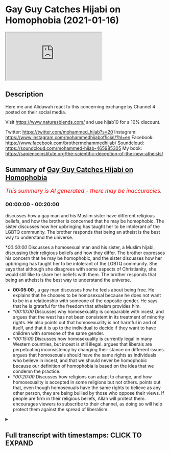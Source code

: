 # Gay Guy Catches Hijabi on Homophobia (2021-01-16)

<iframe loading='lazy' src='https://www.youtube.com/embed/U9TcNNmHeP8'></iframe>

## Description

Here me and Alidawah react to this concerning exchange by Channel 4 posted on their social media.  

Visit https://www.naturesblends.com/ and use hijab10 for a 10% discount. 

Twitter: https://twitter.com/mohammed_hijab?s=20
Instagram: https://www.instagram.com/mohammedhijabofficial/?hl=en
Facebook: https://www.facebook.com/brothermohammedhijab/
Soundcloud: https://soundcloud.com/mohammed-hijab-465985305
My book: https://sapienceinstitute.org/the-scientific-deception-of-the-new-atheists/

## Summary of [Gay Guy Catches Hijabi on Homophobia](https://www.youtube.com/watch?v=U9TcNNmHeP8)


*<span style="color:red; font-size:125%">This summary is AI generated - there may be inaccuracies</span>. [](/)*

### <a onclick="modifyYTiframeseektime('0')">00:00:00</a> - <a onclick="modifyYTiframeseektime('1200')">00:20:00</a>

discusses how a gay man and his Muslim sister have different religious beliefs, and how the brother is concerned that he may be homophobic. The sister discusses how her upbringing has taught her to be intolerant of the LGBTQ community. The brother responds that being an atheist is the best way to understand the universe.

**<a onclick="modifyYTiframeseektime('0')">00:00:00</a>* Discusses a homosexual man and his sister, a Muslim hijabi, discussing their religious beliefs and how they differ. The brother expresses his concern that he may be homophobic, and the sister discusses how her upbringing has taught her to be intolerant of the LGBTQ community. She says that although she disagrees with some aspects of Christianity, she would still like to share her beliefs with them. The brother responds that being an atheist is the best way to understand the universe.
* **<a onclick="modifyYTiframeseektime('300')">00:05:00</a>** , a gay man discusses how he feels about being free. He explains that he chooses to be homosexual because he does not want to be in a relationship with someone of the opposite gender. He says that he is grateful for the freedom that atheism provides him.
* **<a onclick="modifyYTiframeseektime('600')">00:10:00</a>* Discusses why homosexuality is comparable with incest, and argues that the west has not been consistent in its treatment of minority rights. He also points out that homosexuality is not harmful in and of itself, and that it is up to the individual to decide if they want to have children with someone of the same gender.
* **<a onclick="modifyYTiframeseektime('900')">00:15:00</a>* Discusses how homosexuality is currently legal in many Western countries, but incest is still illegal. argues that liberals are perpetuating inconsistency by changing their stance on different issues. argues that homosexuals should have the same rights as individuals who believe in incest, and that we should never be homophobic because our definition of homophobia is based on the idea that we condemn the practice.
* **<a onclick="modifyYTiframeseektime('1200')">00:20:00</a>* Discusses how religions can adapt to change, and how homosexuality is accepted in some religions but not others. points out that, even though homosexuals have the same rights to believe as any other person, they are being bullied by those who oppose their views. If people are firm in their religious beliefs, Allah will protect them. encourages viewers to subscribe to their channel, as doing so will help protect them against the spread of liberalism.

<details><summary><h2>Full transcript with timestamps: CLICK TO EXPAND</h2></summary>

<a onclick="modifyYTiframeseektime('0')">0:00:00</a> [Music]  
<a onclick="modifyYTiframeseektime('5')">0:00:05</a> is the hijab 10  
<a onclick="modifyYTiframeseektime('7')">0:00:07</a> discount code for 10 discount on a wide  
<a onclick="modifyYTiframeseektime('9')">0:00:09</a> range of products including  
<a onclick="modifyYTiframeseektime('11')">0:00:11</a> premium ethiopian black seed products  
<a onclick="modifyYTiframeseektime('14')">0:00:14</a> assalamu alaikum how are you guys doing  
<a onclick="modifyYTiframeseektime('18')">0:00:18</a> i'm here  
<a onclick="modifyYTiframeseektime('19')">0:00:19</a> joined with i'm joined with  
<a onclick="modifyYTiframeseektime('23')">0:00:23</a> the man the machine  
<a onclick="modifyYTiframeseektime('26')">0:00:26</a> the tawa machine  
<a onclick="modifyYTiframeseektime('30')">0:00:30</a> that's correct how are you doing i thank  
<a onclick="modifyYTiframeseektime('32')">0:00:32</a> you for all the praise you've given me  
<a onclick="modifyYTiframeseektime('34')">0:00:34</a> that's right fully deserved  
<a onclick="modifyYTiframeseektime('37')">0:00:37</a> how's it going you know what's different  
<a onclick="modifyYTiframeseektime('40')">0:00:40</a> about this video  
<a onclick="modifyYTiframeseektime('42')">0:00:42</a> both our glasses on we have to  
<a onclick="modifyYTiframeseektime('45')">0:00:45</a> so we can have that clear vision 2020  
<a onclick="modifyYTiframeseektime('47')">0:00:47</a> that's what it's got to be  
<a onclick="modifyYTiframeseektime('48')">0:00:48</a> and that's now it's 20 21. whoa now it's  
<a onclick="modifyYTiframeseektime('51')">0:00:51</a> 2021.  
<a onclick="modifyYTiframeseektime('52')">0:00:52</a> one and what's the better way to start  
<a onclick="modifyYTiframeseektime('54')">0:00:54</a> 2021 by reacting  
<a onclick="modifyYTiframeseektime('56')">0:00:56</a> to this video okay let's let's make a  
<a onclick="modifyYTiframeseektime('58')">0:00:58</a> video let's see it's a very interesting  
<a onclick="modifyYTiframeseektime('59')">0:00:59</a> video yeah we're gonna get straight into  
<a onclick="modifyYTiframeseektime('60')">0:01:00</a> it yeah so we've got a homosexual guy  
<a onclick="modifyYTiframeseektime('62')">0:01:02</a> who's gay  
<a onclick="modifyYTiframeseektime('62')">0:01:02</a> and there's a muslim hijabis sister  
<a onclick="modifyYTiframeseektime('64')">0:01:04</a> opposite him and they're talking about  
<a onclick="modifyYTiframeseektime('65')">0:01:05</a> religion  
<a onclick="modifyYTiframeseektime('66')">0:01:06</a> atheism and being gay let's go  
<a onclick="modifyYTiframeseektime('70')">0:01:10</a> you ready let's go i've known people  
<a onclick="modifyYTiframeseektime('72')">0:01:12</a> that have been  
<a onclick="modifyYTiframeseektime('73')">0:01:13</a> completely abandoned by every single  
<a onclick="modifyYTiframeseektime('75')">0:01:15</a> person in their family due to their  
<a onclick="modifyYTiframeseektime('76')">0:01:16</a> religious beliefs i've literally said  
<a onclick="modifyYTiframeseektime('78')">0:01:18</a> we have to put the word of god first and  
<a onclick="modifyYTiframeseektime('81')">0:01:21</a> i don't know what you think  
<a onclick="modifyYTiframeseektime('82')">0:01:22</a> it's not something that i can agree with  
<a onclick="modifyYTiframeseektime('84')">0:01:24</a> what if you happen to have a child that  
<a onclick="modifyYTiframeseektime('85')">0:01:25</a> was part of the lgbt community how would  
<a onclick="modifyYTiframeseektime('87')">0:01:27</a> you feel about that  
<a onclick="modifyYTiframeseektime('88')">0:01:28</a> it would be difficult i'd be like okay  
<a onclick="modifyYTiframeseektime('89')">0:01:29</a> cool is this situation so what makes it  
<a onclick="modifyYTiframeseektime('91')">0:01:31</a> difficult though  
<a onclick="modifyYTiframeseektime('92')">0:01:32</a> um it makes it difficult because of my  
<a onclick="modifyYTiframeseektime('94')">0:01:34</a> upbringing we do inherit  
<a onclick="modifyYTiframeseektime('96')">0:01:36</a> certain thoughts from our parents who  
<a onclick="modifyYTiframeseektime('99')">0:01:39</a> have then  
<a onclick="modifyYTiframeseektime('99')">0:01:39</a> inherited it from their parents because  
<a onclick="modifyYTiframeseektime('101')">0:01:41</a> that's how they've been brought up so  
<a onclick="modifyYTiframeseektime('102')">0:01:42</a> you have absorbed emotion and feeling  
<a onclick="modifyYTiframeseektime('104')">0:01:44</a> that's negative towards the queer  
<a onclick="modifyYTiframeseektime('106')">0:01:46</a> community  
<a onclick="modifyYTiframeseektime('106')">0:01:46</a> not but yeah like an awareness of it not  
<a onclick="modifyYTiframeseektime('109')">0:01:49</a> the feeling of being  
<a onclick="modifyYTiframeseektime('110')">0:01:50</a> see do you know what i mean this is the  
<a onclick="modifyYTiframeseektime('112')">0:01:52</a> one answer from  
<a onclick="modifyYTiframeseektime('114')">0:01:54</a> you that i'm finding difficult sure this  
<a onclick="modifyYTiframeseektime('117')">0:01:57</a> is a long-winded answer to say that  
<a onclick="modifyYTiframeseektime('119')">0:01:59</a> you're accepting  
<a onclick="modifyYTiframeseektime('120')">0:02:00</a> so what's passed down is it homophobia  
<a onclick="modifyYTiframeseektime('121')">0:02:01</a> that's inherently in you  
<a onclick="modifyYTiframeseektime('124')">0:02:04</a> deep within you that you need to unlearn  
<a onclick="modifyYTiframeseektime('126')">0:02:06</a> then and unpick really  
<a onclick="modifyYTiframeseektime('128')">0:02:08</a> valid point that maybe does exist in me  
<a onclick="modifyYTiframeseektime('132')">0:02:12</a> it's something that i champion every day  
<a onclick="modifyYTiframeseektime('134')">0:02:14</a> like you know what i mean like  
<a onclick="modifyYTiframeseektime('135')">0:02:15</a> so it is a bit scary to me to think that  
<a onclick="modifyYTiframeseektime('138')">0:02:18</a> oh  
<a onclick="modifyYTiframeseektime('139')">0:02:19</a> even if it's even if it's a modicum of  
<a onclick="modifyYTiframeseektime('141')">0:02:21</a> something it's dead you know what i mean  
<a onclick="modifyYTiframeseektime('142')">0:02:22</a> it's brave of you to say that as well  
<a onclick="modifyYTiframeseektime('144')">0:02:24</a> because people are so scared to say it  
<a onclick="modifyYTiframeseektime('146')">0:02:26</a> and i'm like there's nothing wrong with  
<a onclick="modifyYTiframeseektime('147')">0:02:27</a> saying like  
<a onclick="modifyYTiframeseektime('149')">0:02:29</a> basically you know we all have to keep  
<a onclick="modifyYTiframeseektime('151')">0:02:31</a> learning and unlearning and changing and  
<a onclick="modifyYTiframeseektime('153')">0:02:33</a> adapting because  
<a onclick="modifyYTiframeseektime('159')">0:02:39</a> okay the video carries on yeah  
<a onclick="modifyYTiframeseektime('163')">0:02:43</a> so the question is do you how does one  
<a onclick="modifyYTiframeseektime('166')">0:02:46</a> become homophobic  
<a onclick="modifyYTiframeseektime('168')">0:02:48</a> where is the line that we draw hijab so  
<a onclick="modifyYTiframeseektime('169')">0:02:49</a> for example  
<a onclick="modifyYTiframeseektime('171')">0:02:51</a> as muslims we have a belief that this is  
<a onclick="modifyYTiframeseektime('174')">0:02:54</a> not permissible  
<a onclick="modifyYTiframeseektime('175')">0:02:55</a> it's a major sin god has destroyed  
<a onclick="modifyYTiframeseektime('176')">0:02:56</a> nations yeah does that make me  
<a onclick="modifyYTiframeseektime('179')">0:02:59</a> unhomophobic yeah so here's the thing  
<a onclick="modifyYTiframeseektime('181')">0:03:01</a> it's very important to start any of  
<a onclick="modifyYTiframeseektime('183')">0:03:03</a> these discussions which can be very  
<a onclick="modifyYTiframeseektime('184')">0:03:04</a> complicated at times  
<a onclick="modifyYTiframeseektime('186')">0:03:06</a> and multi-layered in terms of things are  
<a onclick="modifyYTiframeseektime('188')">0:03:08</a> introduced religious aspects you know  
<a onclick="modifyYTiframeseektime('190')">0:03:10</a> um ideological aspects whatever it may  
<a onclick="modifyYTiframeseektime('192')">0:03:12</a> be that can complicate discussion but  
<a onclick="modifyYTiframeseektime('194')">0:03:14</a> it's very important to start discussions  
<a onclick="modifyYTiframeseektime('196')">0:03:16</a> like these  
<a onclick="modifyYTiframeseektime('197')">0:03:17</a> with robust definitions and i think  
<a onclick="modifyYTiframeseektime('199')">0:03:19</a> homophobia is one of the most important  
<a onclick="modifyYTiframeseektime('201')">0:03:21</a> things  
<a onclick="modifyYTiframeseektime('202')">0:03:22</a> to robustly define because in the  
<a onclick="modifyYTiframeseektime('204')">0:03:24</a> dictionary definitions like if you look  
<a onclick="modifyYTiframeseektime('206')">0:03:26</a> at cambridge  
<a onclick="modifyYTiframeseektime('207')">0:03:27</a> uh dictionary or webster  
<a onclick="modifyYTiframeseektime('208')">0:03:28</a> merriam-webster's dictionary or whatever  
<a onclick="modifyYTiframeseektime('210')">0:03:30</a> you'll you'll see something like the  
<a onclick="modifyYTiframeseektime('211')">0:03:31</a> effect of a fear or dislike of gay  
<a onclick="modifyYTiframeseektime('214')">0:03:34</a> people  
<a onclick="modifyYTiframeseektime('214')">0:03:34</a> or an irrational fear or something to  
<a onclick="modifyYTiframeseektime('216')">0:03:36</a> this effect  
<a onclick="modifyYTiframeseektime('217')">0:03:37</a> and the fact of the matter is i don't  
<a onclick="modifyYTiframeseektime('219')">0:03:39</a> think anywhere in the quran  
<a onclick="modifyYTiframeseektime('221')">0:03:41</a> sunnah tells us to fear homosexuals okay  
<a onclick="modifyYTiframeseektime('224')">0:03:44</a> so i don't think we are homophobic i  
<a onclick="modifyYTiframeseektime('226')">0:03:46</a> don't think we should be i don't think  
<a onclick="modifyYTiframeseektime('227')">0:03:47</a> we should be fearful of being homophobic  
<a onclick="modifyYTiframeseektime('229')">0:03:49</a> in any as much the same way as we are  
<a onclick="modifyYTiframeseektime('232')">0:03:52</a> fearful of anybody who's doing anything  
<a onclick="modifyYTiframeseektime('234')">0:03:54</a> that is anti-islamic or anti-normative  
<a onclick="modifyYTiframeseektime('237')">0:03:57</a> from the islamic perspective  
<a onclick="modifyYTiframeseektime('238')">0:03:58</a> for instance a hindu might believe in  
<a onclick="modifyYTiframeseektime('241')">0:04:01</a> many gods  
<a onclick="modifyYTiframeseektime('242')">0:04:02</a> right or a pagan might believe in many  
<a onclick="modifyYTiframeseektime('244')">0:04:04</a> gods or a christian might believe in the  
<a onclick="modifyYTiframeseektime('245')">0:04:05</a> trinity  
<a onclick="modifyYTiframeseektime('246')">0:04:06</a> all of those things are outrageous from  
<a onclick="modifyYTiframeseektime('248')">0:04:08</a> the islamic perspective because  
<a onclick="modifyYTiframeseektime('250')">0:04:10</a> for us we believe the most important  
<a onclick="modifyYTiframeseektime('252')">0:04:12</a> thing is monotheism right a pristine  
<a onclick="modifyYTiframeseektime('254')">0:04:14</a> monotheism where there's only one god  
<a onclick="modifyYTiframeseektime('256')">0:04:16</a> worthy of  
<a onclick="modifyYTiframeseektime('257')">0:04:17</a> worship a respectable monotheism so  
<a onclick="modifyYTiframeseektime('260')">0:04:20</a> anything that goes against the  
<a onclick="modifyYTiframeseektime('261')">0:04:21</a> monotheism is  
<a onclick="modifyYTiframeseektime('262')">0:04:22</a> polytheistic in nature is by extension  
<a onclick="modifyYTiframeseektime('266')">0:04:26</a> outrages from the islam perspective it  
<a onclick="modifyYTiframeseektime('267')">0:04:27</a> doesn't mean though that we're going to  
<a onclick="modifyYTiframeseektime('269')">0:04:29</a> have  
<a onclick="modifyYTiframeseektime('270')">0:04:30</a> a discriminatory or an angry attitude or  
<a onclick="modifyYTiframeseektime('274')">0:04:34</a> a dismissive attitude towards christian  
<a onclick="modifyYTiframeseektime('276')">0:04:36</a> people we disagree with what they do but  
<a onclick="modifyYTiframeseektime('278')">0:04:38</a> it doesn't mean that we have to hate or  
<a onclick="modifyYTiframeseektime('280')">0:04:40</a> have irrational fears towards them in  
<a onclick="modifyYTiframeseektime('281')">0:04:41</a> fact we should share our religion with  
<a onclick="modifyYTiframeseektime('283')">0:04:43</a> them tell them  
<a onclick="modifyYTiframeseektime('284')">0:04:44</a> what we believe in and why we believe it  
<a onclick="modifyYTiframeseektime('285')">0:04:45</a> and if and if we don't agree at the end  
<a onclick="modifyYTiframeseektime('287')">0:04:47</a> of it the quran says  
<a onclick="modifyYTiframeseektime('290')">0:04:50</a> you have your way and we will have ours  
<a onclick="modifyYTiframeseektime('292')">0:04:52</a> and we will  
<a onclick="modifyYTiframeseektime('293')">0:04:53</a> carry on watching me what's so great  
<a onclick="modifyYTiframeseektime('296')">0:04:56</a> about being an atheist  
<a onclick="modifyYTiframeseektime('297')">0:04:57</a> oh have you got all day darling um well  
<a onclick="modifyYTiframeseektime('300')">0:05:00</a> look at me  
<a onclick="modifyYTiframeseektime('300')">0:05:00</a> i get to be free i'm homosexual now  
<a onclick="modifyYTiframeseektime('306')">0:05:06</a> i would not have been able to market my  
<a onclick="modifyYTiframeseektime('309')">0:05:09</a> husband  
<a onclick="modifyYTiframeseektime('310')">0:05:10</a> although some people would say you could  
<a onclick="modifyYTiframeseektime('312')">0:05:12</a> but for me i would want to follow a  
<a onclick="modifyYTiframeseektime('314')">0:05:14</a> religion down to a t  
<a onclick="modifyYTiframeseektime('316')">0:05:16</a> you can't that's interesting i want to  
<a onclick="modifyYTiframeseektime('317')">0:05:17</a> stop there reason i want to stop this  
<a onclick="modifyYTiframeseektime('318')">0:05:18</a> because  
<a onclick="modifyYTiframeseektime('319')">0:05:19</a> he says i'm an atheist i get to be free  
<a onclick="modifyYTiframeseektime('322')">0:05:22</a> meaning he's homosexual he could marry  
<a onclick="modifyYTiframeseektime('324')">0:05:24</a> his husband uh his husband  
<a onclick="modifyYTiframeseektime('326')">0:05:26</a> um and he says he said something on the  
<a onclick="modifyYTiframeseektime('328')">0:05:28</a> lines of  
<a onclick="modifyYTiframeseektime('329')">0:05:29</a> because i would want to follow the  
<a onclick="modifyYTiframeseektime('331')">0:05:31</a> religion to the t  
<a onclick="modifyYTiframeseektime('332')">0:05:32</a> this is very interesting if there's  
<a onclick="modifyYTiframeseektime('334')">0:05:34</a> people that are watching this that might  
<a onclick="modifyYTiframeseektime('335')">0:05:35</a> have inclinations of homosexuality  
<a onclick="modifyYTiframeseektime('337')">0:05:37</a> um feeling like you're a woman gender is  
<a onclick="modifyYTiframeseektime('340')">0:05:40</a> foreign  
<a onclick="modifyYTiframeseektime('340')">0:05:40</a> yeah one of it may be so the thing is  
<a onclick="modifyYTiframeseektime('342')">0:05:42</a> this  
<a onclick="modifyYTiframeseektime('343')">0:05:43</a> this is where the shaytan attacks you  
<a onclick="modifyYTiframeseektime('345')">0:05:45</a> and it's very clear from him yeah i  
<a onclick="modifyYTiframeseektime('346')">0:05:46</a> don't know if he was a muslim but  
<a onclick="modifyYTiframeseektime('347')">0:05:47</a> when he says i want to follow the  
<a onclick="modifyYTiframeseektime('349')">0:05:49</a> religion to the team what he's basically  
<a onclick="modifyYTiframeseektime('350')">0:05:50</a> trying to see in a nutshell if  
<a onclick="modifyYTiframeseektime('351')">0:05:51</a> understood correctly  
<a onclick="modifyYTiframeseektime('352')">0:05:52</a> is he's realized that whichever religion  
<a onclick="modifyYTiframeseektime('355')">0:05:55</a> he belonged to if he was a muslim  
<a onclick="modifyYTiframeseektime('356')">0:05:56</a> whatever  
<a onclick="modifyYTiframeseektime('357')">0:05:57</a> he realized being gay was contradicting  
<a onclick="modifyYTiframeseektime('360')">0:06:00</a> that  
<a onclick="modifyYTiframeseektime('361')">0:06:01</a> now the shaitan comes and attacks the  
<a onclick="modifyYTiframeseektime('363')">0:06:03</a> believers in this kind of way  
<a onclick="modifyYTiframeseektime('365')">0:06:05</a> he will come and say you've gone and  
<a onclick="modifyYTiframeseektime('366')">0:06:06</a> committed zinna you want to pray now  
<a onclick="modifyYTiframeseektime('368')">0:06:08</a> you've drunk alcohol you want to do this  
<a onclick="modifyYTiframeseektime('370')">0:06:10</a> now and what's  
<a onclick="modifyYTiframeseektime('372')">0:06:12</a> what it makes us feel is that we feel  
<a onclick="modifyYTiframeseektime('374')">0:06:14</a> like we have to be  
<a onclick="modifyYTiframeseektime('375')">0:06:15</a> like we have to be spotless we have to  
<a onclick="modifyYTiframeseektime('377')">0:06:17</a> be sinless in order to go into  
<a onclick="modifyYTiframeseektime('378')">0:06:18</a> god's kingdom and like you know for  
<a onclick="modifyYTiframeseektime('380')">0:06:20</a> example paradise that's not the case  
<a onclick="modifyYTiframeseektime('382')">0:06:22</a> because there's going to be a lot of  
<a onclick="modifyYTiframeseektime('383')">0:06:23</a> people there's hadith the prophet peace  
<a onclick="modifyYTiframeseektime('384')">0:06:24</a> be upon him who said  
<a onclick="modifyYTiframeseektime('385')">0:06:25</a> that on the day of judgment there will  
<a onclick="modifyYTiframeseektime('386')">0:06:26</a> be people who will be smiling yeah  
<a onclick="modifyYTiframeseektime('387')">0:06:27</a> that's smiling sinners in the context  
<a onclick="modifyYTiframeseektime('389')">0:06:29</a> here  
<a onclick="modifyYTiframeseektime('389')">0:06:29</a> that they they'll and they'll be asked  
<a onclick="modifyYTiframeseektime('391')">0:06:31</a> you know like people would say  
<a onclick="modifyYTiframeseektime('393')">0:06:33</a> you know we're doomed we're finished  
<a onclick="modifyYTiframeseektime('396')">0:06:36</a> we've sinned  
<a onclick="modifyYTiframeseektime('396')">0:06:36</a> you used to sin but you're laughing they  
<a onclick="modifyYTiframeseektime('398')">0:06:38</a> would say because we sinned but repented  
<a onclick="modifyYTiframeseektime('401')">0:06:41</a> allah wants you to understand that he is  
<a onclick="modifyYTiframeseektime('402')">0:06:42</a> the lord that's most forgiving so with  
<a onclick="modifyYTiframeseektime('404')">0:06:44</a> this attitude with  
<a onclick="modifyYTiframeseektime('405')">0:06:45</a> the mind here is that because i can't  
<a onclick="modifyYTiframeseektime('407')">0:06:47</a> relate for the follow the religion  
<a onclick="modifyYTiframeseektime('408')">0:06:48</a> to the t because i have homosexual  
<a onclick="modifyYTiframeseektime('410')">0:06:50</a> tendencies therefore i will  
<a onclick="modifyYTiframeseektime('412')">0:06:52</a> throw it totally i will disregard it  
<a onclick="modifyYTiframeseektime('414')">0:06:54</a> totally  
<a onclick="modifyYTiframeseektime('415')">0:06:55</a> that is wrong guys so if you have this  
<a onclick="modifyYTiframeseektime('418')">0:06:58</a> inflation whatever it may be  
<a onclick="modifyYTiframeseektime('419')">0:06:59</a> stick to your religion you know whatever  
<a onclick="modifyYTiframeseektime('421')">0:07:01</a> maybe even if it tends to homosexuality  
<a onclick="modifyYTiframeseektime('423')">0:07:03</a> whatever it may be  
<a onclick="modifyYTiframeseektime('425')">0:07:05</a> put your trust in allah and try to carry  
<a onclick="modifyYTiframeseektime('427')">0:07:07</a> on get religion right  
<a onclick="modifyYTiframeseektime('429')">0:07:09</a> and you can't get life right what's so  
<a onclick="modifyYTiframeseektime('431')">0:07:11</a> good for you  
<a onclick="modifyYTiframeseektime('432')">0:07:12</a> about being religious it just provides  
<a onclick="modifyYTiframeseektime('434')">0:07:14</a> me that extra layer of support that  
<a onclick="modifyYTiframeseektime('436')">0:07:16</a> sometimes i feel like the world can't  
<a onclick="modifyYTiframeseektime('437')">0:07:17</a> provide me it gives me a bit more  
<a onclick="modifyYTiframeseektime('438')">0:07:18</a> structure with my moral decisions  
<a onclick="modifyYTiframeseektime('440')">0:07:20</a> why can't you be your own moral compass  
<a onclick="modifyYTiframeseektime('442')">0:07:22</a> why can't you be a good person without  
<a onclick="modifyYTiframeseektime('444')">0:07:24</a> faith  
<a onclick="modifyYTiframeseektime('444')">0:07:24</a> i don't think that faith is so much as a  
<a onclick="modifyYTiframeseektime('447')">0:07:27</a> as a prerequisite for you to be a good  
<a onclick="modifyYTiframeseektime('449')">0:07:29</a> person  
<a onclick="modifyYTiframeseektime('450')">0:07:30</a> it's more about how you adapt it into  
<a onclick="modifyYTiframeseektime('451')">0:07:31</a> your day-to-day life i see what you're  
<a onclick="modifyYTiframeseektime('453')">0:07:33</a> saying  
<a onclick="modifyYTiframeseektime('453')">0:07:33</a> but to me that's sort of a pick-and-mix  
<a onclick="modifyYTiframeseektime('455')">0:07:35</a> you're going in there and you're picking  
<a onclick="modifyYTiframeseektime('457')">0:07:37</a> and choosing what you want from the  
<a onclick="modifyYTiframeseektime('458')">0:07:38</a> religion to suit i was struggling with  
<a onclick="modifyYTiframeseektime('460')">0:07:40</a> the lgbt  
<a onclick="modifyYTiframeseektime('461')">0:07:41</a> thing i thought god no i didn't really  
<a onclick="modifyYTiframeseektime('464')">0:07:44</a> honestly  
<a onclick="modifyYTiframeseektime('464')">0:07:44</a> that moment was the moment i was like oh  
<a onclick="modifyYTiframeseektime('466')">0:07:46</a> my god she's been so honest here and i  
<a onclick="modifyYTiframeseektime('468')">0:07:48</a> respect that  
<a onclick="modifyYTiframeseektime('469')">0:07:49</a> i would rather be atheist it brings me  
<a onclick="modifyYTiframeseektime('472')">0:07:52</a> the freedom that i enjoy in life i came  
<a onclick="modifyYTiframeseektime('475')">0:07:55</a> to realization that i might have a small  
<a onclick="modifyYTiframeseektime('477')">0:07:57</a> seedling of homophobia which was  
<a onclick="modifyYTiframeseektime('480')">0:08:00</a> actually really quite upsetting because  
<a onclick="modifyYTiframeseektime('481')">0:08:01</a> it's something that i don't want to  
<a onclick="modifyYTiframeseektime('483')">0:08:03</a> embody at all i don't think that that  
<a onclick="modifyYTiframeseektime('485')">0:08:05</a> made me doubt how  
<a onclick="modifyYTiframeseektime('487')">0:08:07</a> i feel about religion actually  
<a onclick="modifyYTiframeseektime('488')">0:08:08</a> encourages me and motivates me to be  
<a onclick="modifyYTiframeseektime('491')">0:08:11</a> an even bigger positive force i still  
<a onclick="modifyYTiframeseektime('493')">0:08:13</a> rather be religious  
<a onclick="modifyYTiframeseektime('495')">0:08:15</a> it's great to me and talk to someone  
<a onclick="modifyYTiframeseektime('497')">0:08:17</a> that is religious  
<a onclick="modifyYTiframeseektime('499')">0:08:19</a> has a fear but it's individual to you  
<a onclick="modifyYTiframeseektime('502')">0:08:22</a> and you're completely accepting in a  
<a onclick="modifyYTiframeseektime('504')">0:08:24</a> venn diagram of things  
<a onclick="modifyYTiframeseektime('506')">0:08:26</a> we still both share communal ideas of  
<a onclick="modifyYTiframeseektime('508')">0:08:28</a> like wanting to like  
<a onclick="modifyYTiframeseektime('509')">0:08:29</a> push forward for generational change and  
<a onclick="modifyYTiframeseektime('511')">0:08:31</a> to foster conversation  
<a onclick="modifyYTiframeseektime('513')">0:08:33</a> okay let me get straight into it yeah  
<a onclick="modifyYTiframeseektime('515')">0:08:35</a> cause i've been i've been waiting  
<a onclick="modifyYTiframeseektime('517')">0:08:37</a> he says i'm free okay what do you mean  
<a onclick="modifyYTiframeseektime('519')">0:08:39</a> by you're free because i didn't let me  
<a onclick="modifyYTiframeseektime('521')">0:08:41</a> ask a simple question here did you  
<a onclick="modifyYTiframeseektime('522')">0:08:42</a> choose your name did you choose the way  
<a onclick="modifyYTiframeseektime('523')">0:08:43</a> you look  
<a onclick="modifyYTiframeseektime('524')">0:08:44</a> let me ask you guys a question all of us  
<a onclick="modifyYTiframeseektime('526')">0:08:46</a> do we have the freedom  
<a onclick="modifyYTiframeseektime('528')">0:08:48</a> to like the desires that we have innate  
<a onclick="modifyYTiframeseektime('531')">0:08:51</a> like i can say okay why do i have a  
<a onclick="modifyYTiframeseektime('532')">0:08:52</a> desire  
<a onclick="modifyYTiframeseektime('533')">0:08:53</a> towards the opposite gender i don't want  
<a onclick="modifyYTiframeseektime('535')">0:08:55</a> to have it brother i don't want to have  
<a onclick="modifyYTiframeseektime('537')">0:08:57</a> it  
<a onclick="modifyYTiframeseektime('537')">0:08:57</a> some people there was a rapper who went  
<a onclick="modifyYTiframeseektime('539')">0:08:59</a> and excuse me he  
<a onclick="modifyYTiframeseektime('540')">0:09:00</a> he actually chopped off his own private  
<a onclick="modifyYTiframeseektime('542')">0:09:02</a> part cause he said this  
<a onclick="modifyYTiframeseektime('544')">0:09:04</a> this causes me problems he literally  
<a onclick="modifyYTiframeseektime('545')">0:09:05</a> went and did that so when you say you're  
<a onclick="modifyYTiframeseektime('547')">0:09:07</a> free  
<a onclick="modifyYTiframeseektime('548')">0:09:08</a> you're not free because the fact that  
<a onclick="modifyYTiframeseektime('549')">0:09:09</a> you claim that you have homosexual  
<a onclick="modifyYTiframeseektime('551')">0:09:11</a> tendencies  
<a onclick="modifyYTiframeseektime('552')">0:09:12</a> you could maybe you had a problem within  
<a onclick="modifyYTiframeseektime('554')">0:09:14</a> yourself so much so that you left your  
<a onclick="modifyYTiframeseektime('555')">0:09:15</a> religion  
<a onclick="modifyYTiframeseektime('556')">0:09:16</a> nobody is born free yeah listen let's  
<a onclick="modifyYTiframeseektime('558')">0:09:18</a> get this you know it's interesting  
<a onclick="modifyYTiframeseektime('559')">0:09:19</a> because rousseau  
<a onclick="modifyYTiframeseektime('560')">0:09:20</a> uh very famous philosophy has a very  
<a onclick="modifyYTiframeseektime('562')">0:09:22</a> famous quote he says man is born free  
<a onclick="modifyYTiframeseektime('565')">0:09:25</a> but  
<a onclick="modifyYTiframeseektime('565')">0:09:25</a> everywhere in chains everyone chains and  
<a onclick="modifyYTiframeseektime('568')">0:09:28</a> you know there's something beautiful in  
<a onclick="modifyYTiframeseektime('569')">0:09:29</a> the quran allah says in surah  
<a onclick="modifyYTiframeseektime('571')">0:09:31</a> zuma chapter 39 of the quran it says  
<a onclick="modifyYTiframeseektime('585')">0:09:45</a> this verse is saying that allah has  
<a onclick="modifyYTiframeseektime('587')">0:09:47</a> brought forward a parable  
<a onclick="modifyYTiframeseektime('589')">0:09:49</a> a man who is basically enslaved to  
<a onclick="modifyYTiframeseektime('593')">0:09:53</a> many different slave owners and one man  
<a onclick="modifyYTiframeseektime('596')">0:09:56</a> who's enslaved to one  
<a onclick="modifyYTiframeseektime('597')">0:09:57</a> slave owner and are they the same in  
<a onclick="modifyYTiframeseektime('600')">0:10:00</a> parable  
<a onclick="modifyYTiframeseektime('601')">0:10:01</a> and then allah says alhamdulillah praise  
<a onclick="modifyYTiframeseektime('602')">0:10:02</a> be beautiful in other words what's being  
<a onclick="modifyYTiframeseektime('604')">0:10:04</a> said  
<a onclick="modifyYTiframeseektime('605')">0:10:05</a> is this illusionary uh  
<a onclick="modifyYTiframeseektime('608')">0:10:08</a> idea of freedom is something which  
<a onclick="modifyYTiframeseektime('610')">0:10:10</a> doesn't exist in the real world you're  
<a onclick="modifyYTiframeseektime('612')">0:10:12</a> always  
<a onclick="modifyYTiframeseektime('612')">0:10:12</a> gonna be shackled to something just like  
<a onclick="modifyYTiframeseektime('614')">0:10:14</a> rousseau said and in fact  
<a onclick="modifyYTiframeseektime('616')">0:10:16</a> the quran says this even in other verses  
<a onclick="modifyYTiframeseektime('618')">0:10:18</a> it says  
<a onclick="modifyYTiframeseektime('621')">0:10:21</a> have you seen the one who has taken his  
<a onclick="modifyYTiframeseektime('622')">0:10:22</a> desires  
<a onclick="modifyYTiframeseektime('625')">0:10:25</a> and you see this is something which i  
<a onclick="modifyYTiframeseektime('627')">0:10:27</a> remember reading when i was doing uh  
<a onclick="modifyYTiframeseektime('630')">0:10:30</a> undergraduate work from jeremy bentham  
<a onclick="modifyYTiframeseektime('632')">0:10:32</a> because jeremy bentham is the father of  
<a onclick="modifyYTiframeseektime('634')">0:10:34</a> utilitarianism which is  
<a onclick="modifyYTiframeseektime('636')">0:10:36</a> almost like the seedbed the intellectual  
<a onclick="modifyYTiframeseektime('639')">0:10:39</a> seedbed of  
<a onclick="modifyYTiframeseektime('639')">0:10:39</a> uh social liberalism which is basically  
<a onclick="modifyYTiframeseektime('641')">0:10:41</a> what this guy's espousing yeah  
<a onclick="modifyYTiframeseektime('643')">0:10:43</a> philosophical liberalism social  
<a onclick="modifyYTiframeseektime('645')">0:10:45</a> liberalism he said that  
<a onclick="modifyYTiframeseektime('648')">0:10:48</a> bentham said you have two gods pain and  
<a onclick="modifyYTiframeseektime('650')">0:10:50</a> pleasure  
<a onclick="modifyYTiframeseektime('651')">0:10:51</a> and basically how he outlined living is  
<a onclick="modifyYTiframeseektime('653')">0:10:53</a> you have to get the most pleasure for  
<a onclick="modifyYTiframeseektime('655')">0:10:55</a> the  
<a onclick="modifyYTiframeseektime('655')">0:10:55</a> most amount of people the greatest  
<a onclick="modifyYTiframeseektime('657')">0:10:57</a> pleasure for the greatest no greatest  
<a onclick="modifyYTiframeseektime('658')">0:10:58</a> good for the greatest number how he  
<a onclick="modifyYTiframeseektime('659')">0:10:59</a> called it  
<a onclick="modifyYTiframeseektime('660')">0:11:00</a> the idea here is that this is not  
<a onclick="modifyYTiframeseektime('662')">0:11:02</a> freedom  
<a onclick="modifyYTiframeseektime('664')">0:11:04</a> this is not by any stretch of the  
<a onclick="modifyYTiframeseektime('665')">0:11:05</a> imagination freedom  
<a onclick="modifyYTiframeseektime('667')">0:11:07</a> and this is not any kind of moral  
<a onclick="modifyYTiframeseektime('668')">0:11:08</a> anchorage at all when he was asking the  
<a onclick="modifyYTiframeseektime('670')">0:11:10</a> question  
<a onclick="modifyYTiframeseektime('671')">0:11:11</a> why don't you be your own moral compass  
<a onclick="modifyYTiframeseektime('673')">0:11:13</a> the reason why you can't be your own  
<a onclick="modifyYTiframeseektime('674')">0:11:14</a> moral compass  
<a onclick="modifyYTiframeseektime('675')">0:11:15</a> it's going to touch up i was going to  
<a onclick="modifyYTiframeseektime('676')">0:11:16</a> say i wasn't reminded the reason why you  
<a onclick="modifyYTiframeseektime('678')">0:11:18</a> can't be your own moral compass  
<a onclick="modifyYTiframeseektime('680')">0:11:20</a> is simply because morality can either be  
<a onclick="modifyYTiframeseektime('683')">0:11:23</a> conceived as something which is out  
<a onclick="modifyYTiframeseektime('685')">0:11:25</a> there as real  
<a onclick="modifyYTiframeseektime('686')">0:11:26</a> and you have to know it and the way  
<a onclick="modifyYTiframeseektime('688')">0:11:28</a> you'll know it is through a higher power  
<a onclick="modifyYTiframeseektime('690')">0:11:30</a> a higher knowledge that will elucidate  
<a onclick="modifyYTiframeseektime('692')">0:11:32</a> it for you for you  
<a onclick="modifyYTiframeseektime('694')">0:11:34</a> or it will be something which is  
<a onclick="modifyYTiframeseektime('695')">0:11:35</a> socially constructed and meaningless in  
<a onclick="modifyYTiframeseektime('697')">0:11:37</a> any sense exactly and as an atheist if  
<a onclick="modifyYTiframeseektime('699')">0:11:39</a> you believe for example it's just  
<a onclick="modifyYTiframeseektime('700')">0:11:40</a> neurons that are firing that i just came  
<a onclick="modifyYTiframeseektime('702')">0:11:42</a> from expanding effect you can't even  
<a onclick="modifyYTiframeseektime('704')">0:11:44</a> trust your own thought process yeah so  
<a onclick="modifyYTiframeseektime('705')">0:11:45</a> to say you have your moral compass it's  
<a onclick="modifyYTiframeseektime('707')">0:11:47</a> like living in nazi germany and you're  
<a onclick="modifyYTiframeseektime('708')">0:11:48</a> just going to be journaling  
<a onclick="modifyYTiframeseektime('709')">0:11:49</a> you're going to be joining hitler's camp  
<a onclick="modifyYTiframeseektime('710')">0:11:50</a> why because that moral compass in those  
<a onclick="modifyYTiframeseektime('712')">0:11:52</a> days were pointing to what's killing the  
<a onclick="modifyYTiframeseektime('713')">0:11:53</a> jews  
<a onclick="modifyYTiframeseektime('714')">0:11:54</a> now the the thing is it's it's because  
<a onclick="modifyYTiframeseektime('716')">0:11:56</a> the thing is it's a good point you  
<a onclick="modifyYTiframeseektime('717')">0:11:57</a> mentioned that actually because  
<a onclick="modifyYTiframeseektime('719')">0:11:59</a> you could if you were he's assuming that  
<a onclick="modifyYTiframeseektime('721')">0:12:01</a> if the person had their own moral  
<a onclick="modifyYTiframeseektime('722')">0:12:02</a> compass yes  
<a onclick="modifyYTiframeseektime('723')">0:12:03</a> that they won't be homophobic exactly no  
<a onclick="modifyYTiframeseektime('725')">0:12:05</a> you would be there's a lot of people are  
<a onclick="modifyYTiframeseektime('726')">0:12:06</a> frozen that's what i'm saying  
<a onclick="modifyYTiframeseektime('729')">0:12:09</a> yeah in any country not just any country  
<a onclick="modifyYTiframeseektime('731')">0:12:11</a> in the world  
<a onclick="modifyYTiframeseektime('732')">0:12:12</a> i don't know why you just mentioned that  
<a onclick="modifyYTiframeseektime('733')">0:12:13</a> one but what we're saying is no honestly  
<a onclick="modifyYTiframeseektime('735')">0:12:15</a> uh moral compass moral compass yeah is  
<a onclick="modifyYTiframeseektime('738')">0:12:18</a> something which is  
<a onclick="modifyYTiframeseektime('739')">0:12:19</a> completely subjective and as such you  
<a onclick="modifyYTiframeseektime('742')">0:12:22</a> could be  
<a onclick="modifyYTiframeseektime('742')">0:12:22</a> as an atheist materialist you could you  
<a onclick="modifyYTiframeseektime('744')">0:12:24</a> can be like stalin you can be like all  
<a onclick="modifyYTiframeseektime('746')">0:12:26</a> of those  
<a onclick="modifyYTiframeseektime('746')">0:12:26</a> other materialists that existed at full  
<a onclick="modifyYTiframeseektime('748')">0:12:28</a> time and you could justify  
<a onclick="modifyYTiframeseektime('750')">0:12:30</a> you know an ethic which is  
<a onclick="modifyYTiframeseektime('752')">0:12:32</a> anti-homosexual  
<a onclick="modifyYTiframeseektime('753')">0:12:33</a> he's he's assuming that everyone's gonna  
<a onclick="modifyYTiframeseektime('756')">0:12:36</a> gravitate towards the liberal ethic  
<a onclick="modifyYTiframeseektime('758')">0:12:38</a> which is here's the problem and that's  
<a onclick="modifyYTiframeseektime('759')">0:12:39</a> why i think we should move to the next  
<a onclick="modifyYTiframeseektime('761')">0:12:41</a> part of this conversation which is this  
<a onclick="modifyYTiframeseektime('763')">0:12:43</a> i think that the sister she was being  
<a onclick="modifyYTiframeseektime('765')">0:12:45</a> interrogated all right  
<a onclick="modifyYTiframeseektime('767')">0:12:47</a> look she did feel a bit like like she's  
<a onclick="modifyYTiframeseektime('769')">0:12:49</a> been crossing she was being across  
<a onclick="modifyYTiframeseektime('771')">0:12:51</a> and i think that this back foot approach  
<a onclick="modifyYTiframeseektime('774')">0:12:54</a> yes i i don't endorse it to be honest  
<a onclick="modifyYTiframeseektime('776')">0:12:56</a> with all due respect to the sister  
<a onclick="modifyYTiframeseektime('778')">0:12:58</a> it's good that she still said i want to  
<a onclick="modifyYTiframeseektime('779')">0:12:59</a> be religious at the end of it  
<a onclick="modifyYTiframeseektime('781')">0:13:01</a> alhamdulillah but the back foot approach  
<a onclick="modifyYTiframeseektime('784')">0:13:04</a> that you you know you're trying to cater  
<a onclick="modifyYTiframeseektime('786')">0:13:06</a> for the dominant uh population and stuff  
<a onclick="modifyYTiframeseektime('788')">0:13:08</a> like that it's very clear that you're  
<a onclick="modifyYTiframeseektime('789')">0:13:09</a> on the back foot and i don't think  
<a onclick="modifyYTiframeseektime('791')">0:13:11</a> there's eiser in that  
<a onclick="modifyYTiframeseektime('792')">0:13:12</a> with respect there's no might in that  
<a onclick="modifyYTiframeseektime('794')">0:13:14</a> there's no dignity in that  
<a onclick="modifyYTiframeseektime('796')">0:13:16</a> real dignity comes when we're the ones  
<a onclick="modifyYTiframeseektime('798')">0:13:18</a> asking the questions  
<a onclick="modifyYTiframeseektime('799')">0:13:19</a> and we have a lot of questions to ask  
<a onclick="modifyYTiframeseektime('801')">0:13:21</a> people from the homosexual community  
<a onclick="modifyYTiframeseektime('803')">0:13:23</a> because we don't believe the practice of  
<a onclick="modifyYTiframeseektime('804')">0:13:24</a> homosexual penetrative sex  
<a onclick="modifyYTiframeseektime('806')">0:13:26</a> is in any way justifiable in any kind of  
<a onclick="modifyYTiframeseektime('808')">0:13:28</a> morality exactly  
<a onclick="modifyYTiframeseektime('810')">0:13:30</a> as an evolutionist yeah yeah is that  
<a onclick="modifyYTiframeseektime('812')">0:13:32</a> word by the evolution yeah evolutionists  
<a onclick="modifyYTiframeseektime('813')">0:13:33</a> yeah okay thank you  
<a onclick="modifyYTiframeseektime('814')">0:13:34</a> i know anyway i'll just checking if you  
<a onclick="modifyYTiframeseektime('815')">0:13:35</a> knew it um  
<a onclick="modifyYTiframeseektime('817')">0:13:37</a> yeah you want some testimony homework  
<a onclick="modifyYTiframeseektime('820')">0:13:40</a> yeah so basically  
<a onclick="modifyYTiframeseektime('823')">0:13:43</a> basically to that person if you go to  
<a onclick="modifyYTiframeseektime('825')">0:13:45</a> that person yeah yeah and if you ask  
<a onclick="modifyYTiframeseektime('827')">0:13:47</a> them  
<a onclick="modifyYTiframeseektime('827')">0:13:47</a> into the in the evolutionary process if  
<a onclick="modifyYTiframeseektime('830')">0:13:50</a> two men  
<a onclick="modifyYTiframeseektime('831')">0:13:51</a> are having intimacy yeah yeah we can say  
<a onclick="modifyYTiframeseektime('834')">0:13:54</a> okay if everyone else no but  
<a onclick="modifyYTiframeseektime('835')">0:13:55</a> do you know they do have an answer for  
<a onclick="modifyYTiframeseektime('836')">0:13:56</a> that do you know what they'll say  
<a onclick="modifyYTiframeseektime('837')">0:13:57</a> they'll say that because you have popul  
<a onclick="modifyYTiframeseektime('839')">0:13:59</a> overpopulation nowadays homosexuality  
<a onclick="modifyYTiframeseektime('841')">0:14:01</a> has come to stop no but wouldn't it be  
<a onclick="modifyYTiframeseektime('843')">0:14:03</a> the end of humankind if everyone was  
<a onclick="modifyYTiframeseektime('844')">0:14:04</a> indulging in it  
<a onclick="modifyYTiframeseektime('845')">0:14:05</a> yeah but no one's assuming that  
<a onclick="modifyYTiframeseektime('847')">0:14:07</a> everyone's indulging in it like  
<a onclick="modifyYTiframeseektime('849')">0:14:09</a> i'm not i'm not going down the  
<a onclick="modifyYTiframeseektime('850')">0:14:10</a> evolutionary pathway to be homophobic  
<a onclick="modifyYTiframeseektime('852')">0:14:12</a> you don't have to be remembered  
<a onclick="modifyYTiframeseektime('853')">0:14:13</a> that's one point the other point is this  
<a onclick="modifyYTiframeseektime('855')">0:14:15</a> is that as muslims we do haven't we do  
<a onclick="modifyYTiframeseektime('856')">0:14:16</a> have an argument  
<a onclick="modifyYTiframeseektime('857')">0:14:17</a> if someone's coming with the liberal  
<a onclick="modifyYTiframeseektime('858')">0:14:18</a> paradigm yes then for us homosexuality  
<a onclick="modifyYTiframeseektime('861')">0:14:21</a> if we're talking about the harm  
<a onclick="modifyYTiframeseektime('862')">0:14:22</a> principle being the thing that is going  
<a onclick="modifyYTiframeseektime('863')">0:14:23</a> to dictate it  
<a onclick="modifyYTiframeseektime('864')">0:14:24</a> is comparable with incest for example  
<a onclick="modifyYTiframeseektime('866')">0:14:26</a> because you can have the harm principle  
<a onclick="modifyYTiframeseektime('868')">0:14:28</a> both of these individuals are not  
<a onclick="modifyYTiframeseektime('869')">0:14:29</a> harming one another  
<a onclick="modifyYTiframeseektime('870')">0:14:30</a> and good point can you elaborate on that  
<a onclick="modifyYTiframeseektime('872')">0:14:32</a> okay so what do you mean by  
<a onclick="modifyYTiframeseektime('873')">0:14:33</a> so for instance a brother and a sister  
<a onclick="modifyYTiframeseektime('875')">0:14:35</a> or two brothers or two sisters right  
<a onclick="modifyYTiframeseektime('876')">0:14:36</a> okay  
<a onclick="modifyYTiframeseektime('877')">0:14:37</a> it can be homosexual if they both  
<a onclick="modifyYTiframeseektime('878')">0:14:38</a> consent but if they have kids or if  
<a onclick="modifyYTiframeseektime('880')">0:14:40</a> they're kids  
<a onclick="modifyYTiframeseektime('881')">0:14:41</a> they don't have kids they can do they  
<a onclick="modifyYTiframeseektime('882')">0:14:42</a> can do it without contraception so it's  
<a onclick="modifyYTiframeseektime('884')">0:14:44</a> not an issue of deformed children  
<a onclick="modifyYTiframeseektime('886')">0:14:46</a> okay so and what i'm trying to say is  
<a onclick="modifyYTiframeseektime('887')">0:14:47</a> that the west has not been consistent in  
<a onclick="modifyYTiframeseektime('890')">0:14:50</a> the last 50 to 100 years  
<a onclick="modifyYTiframeseektime('892')">0:14:52</a> when it relates to minority rights using  
<a onclick="modifyYTiframeseektime('894')">0:14:54</a> the dominant ethic which is liberal  
<a onclick="modifyYTiframeseektime('896')">0:14:56</a> philosophy because if they were they  
<a onclick="modifyYTiframeseektime('897')">0:14:57</a> they would be given incest rights as  
<a onclick="modifyYTiframeseektime('899')">0:14:59</a> much  
<a onclick="modifyYTiframeseektime('900')">0:15:00</a> rights as homosexuals exactly maybe they  
<a onclick="modifyYTiframeseektime('902')">0:15:02</a> maybe they would maybe they would maybe  
<a onclick="modifyYTiframeseektime('904')">0:15:04</a> quite frankly they'd be given them no no  
<a onclick="modifyYTiframeseektime('906')">0:15:06</a> they should they should do that to their  
<a onclick="modifyYTiframeseektime('908')">0:15:08</a> world view  
<a onclick="modifyYTiframeseektime('909')">0:15:09</a> yeah they should yeah yeah and i've i've  
<a onclick="modifyYTiframeseektime('911')">0:15:11</a> met many people i have discussions with  
<a onclick="modifyYTiframeseektime('913')">0:15:13</a> them who are part of the homosexual  
<a onclick="modifyYTiframeseektime('914')">0:15:14</a> community  
<a onclick="modifyYTiframeseektime('915')">0:15:15</a> who feel offensive for the comparison to  
<a onclick="modifyYTiframeseektime('917')">0:15:17</a> be made in the first place between  
<a onclick="modifyYTiframeseektime('918')">0:15:18</a> homosexuality and incest  
<a onclick="modifyYTiframeseektime('920')">0:15:20</a> the only reason why homosexuality is is  
<a onclick="modifyYTiframeseektime('923')">0:15:23</a> in the law books as something which is  
<a onclick="modifyYTiframeseektime('924')">0:15:24</a> allowed and incest is still illegal in  
<a onclick="modifyYTiframeseektime('926')">0:15:26</a> many of the western countries is because  
<a onclick="modifyYTiframeseektime('928')">0:15:28</a> there was such a thing as a civil rights  
<a onclick="modifyYTiframeseektime('929')">0:15:29</a> movement  
<a onclick="modifyYTiframeseektime('930')">0:15:30</a> and there were a large group of people  
<a onclick="modifyYTiframeseektime('932')">0:15:32</a> who were homosexuals who lobbied the  
<a onclick="modifyYTiframeseektime('934')">0:15:34</a> governments of said countries for that  
<a onclick="modifyYTiframeseektime('936')">0:15:36</a> right  
<a onclick="modifyYTiframeseektime('936')">0:15:36</a> but if there were that many people that  
<a onclick="modifyYTiframeseektime('938')">0:15:38</a> were incestuous in their  
<a onclick="modifyYTiframeseektime('940')">0:15:40</a> uh inclination there were people  
<a onclick="modifyYTiframeseektime('942')">0:15:42</a> brothers and sisters walking out hand in  
<a onclick="modifyYTiframeseektime('944')">0:15:44</a> hand exactly  
<a onclick="modifyYTiframeseektime('944')">0:15:44</a> demanding rights because at the end of  
<a onclick="modifyYTiframeseektime('946')">0:15:46</a> the day why is it wrong if both of them  
<a onclick="modifyYTiframeseektime('948')">0:15:48</a> consent to it that shows that liberals  
<a onclick="modifyYTiframeseektime('949')">0:15:49</a> are perpetrating inconsistency  
<a onclick="modifyYTiframeseektime('955')">0:15:55</a> the point of the matter is this is that  
<a onclick="modifyYTiframeseektime('957')">0:15:57</a> we're not going to keep changing  
<a onclick="modifyYTiframeseektime('958')">0:15:58</a> our tune whenever the liberal west  
<a onclick="modifyYTiframeseektime('961')">0:16:01</a> decides to change its ethic  
<a onclick="modifyYTiframeseektime('963')">0:16:03</a> so from now like maybe from the 60s to  
<a onclick="modifyYTiframeseektime('965')">0:16:05</a> the 2000s and to the day that we're  
<a onclick="modifyYTiframeseektime('966')">0:16:06</a> living in now it will be homosexual  
<a onclick="modifyYTiframeseektime('968')">0:16:08</a> rights but maybe 50 years and our  
<a onclick="modifyYTiframeseektime('969')">0:16:09</a> grandchildren's age yes will be incest  
<a onclick="modifyYTiframeseektime('972')">0:16:12</a> where do you stop and it comes back to  
<a onclick="modifyYTiframeseektime('973')">0:16:13</a> the ayah you said in the quran about  
<a onclick="modifyYTiframeseektime('975')">0:16:15</a> having  
<a onclick="modifyYTiframeseektime('975')">0:16:15</a> the multiple slaves on one slave yeah  
<a onclick="modifyYTiframeseektime('978')">0:16:18</a> think about it that sister that  
<a onclick="modifyYTiframeseektime('979')">0:16:19</a> obviously  
<a onclick="modifyYTiframeseektime('980')">0:16:20</a> we  
<a onclick="modifyYTiframeseektime('984')">0:16:24</a> but do you see how when she was um  
<a onclick="modifyYTiframeseektime('988')">0:16:28</a> cross-examined yes that changed in a way  
<a onclick="modifyYTiframeseektime('990')">0:16:30</a> as if we felt as if  
<a onclick="modifyYTiframeseektime('991')">0:16:31</a> she had to choose another slave master  
<a onclick="modifyYTiframeseektime('993')">0:16:33</a> in the context not intentionally  
<a onclick="modifyYTiframeseektime('995')">0:16:35</a> but that guy and say you know what oh  
<a onclick="modifyYTiframeseektime('997')">0:16:37</a> actually i agree with you she was  
<a onclick="modifyYTiframeseektime('998')">0:16:38</a> acquiescing she was capitulatory yes  
<a onclick="modifyYTiframeseektime('1000')">0:16:40</a> it was a capitulatory tone it was so  
<a onclick="modifyYTiframeseektime('1002')">0:16:42</a> scary  
<a onclick="modifyYTiframeseektime('1004')">0:16:44</a> can i say it yeah it's capitulation is  
<a onclick="modifyYTiframeseektime('1007')">0:16:47</a> when you give up  
<a onclick="modifyYTiframeseektime('1008')">0:16:48</a> when you yes when you surrender or you  
<a onclick="modifyYTiframeseektime('1010')">0:16:50</a> give up the argument now you've  
<a onclick="modifyYTiframeseektime('1011')">0:16:51</a> almost become convinced you give the the  
<a onclick="modifyYTiframeseektime('1014')">0:16:54</a> opposition  
<a onclick="modifyYTiframeseektime('1015')">0:16:55</a> what they want the interlocutor what  
<a onclick="modifyYTiframeseektime('1016')">0:16:56</a> they want and that's what she did she  
<a onclick="modifyYTiframeseektime('1018')">0:16:58</a> kind of gave it i think there was a  
<a onclick="modifyYTiframeseektime('1019')">0:16:59</a> pressure because she knew this was going  
<a onclick="modifyYTiframeseektime('1021')">0:17:01</a> to go on channel 4.  
<a onclick="modifyYTiframeseektime('1022')">0:17:02</a> she knew that millions of people are  
<a onclick="modifyYTiframeseektime('1023')">0:17:03</a> going to watch it who are not muslim  
<a onclick="modifyYTiframeseektime('1025')">0:17:05</a> so shout out to caterpillar they want to  
<a onclick="modifyYTiframeseektime('1026')">0:17:06</a> seem homophobic yeah maybe she  
<a onclick="modifyYTiframeseektime('1028')">0:17:08</a> then at the end there's quite fickle  
<a onclick="modifyYTiframeseektime('1029')">0:17:09</a> because if she wasn't uh in a muslim  
<a onclick="modifyYTiframeseektime('1031')">0:17:11</a> setting would she be really saying the  
<a onclick="modifyYTiframeseektime('1033')">0:17:13</a> same stuff no she probably wouldn't  
<a onclick="modifyYTiframeseektime('1034')">0:17:14</a> because she's under pressure she's under  
<a onclick="modifyYTiframeseektime('1036')">0:17:16</a> pressure but if you're that kind of an  
<a onclick="modifyYTiframeseektime('1037')">0:17:17</a> individual don't put yourself in the  
<a onclick="modifyYTiframeseektime('1038')">0:17:18</a> in the situation the first place that's  
<a onclick="modifyYTiframeseektime('1040')">0:17:20</a> number one number two is this look  
<a onclick="modifyYTiframeseektime('1042')">0:17:22</a> i think that we as muslims and not just  
<a onclick="modifyYTiframeseektime('1045')">0:17:25</a> muslims  
<a onclick="modifyYTiframeseektime('1046')">0:17:26</a> people from all backgrounds who see it  
<a onclick="modifyYTiframeseektime('1049')">0:17:29</a> condemnable or aberration or whatever it  
<a onclick="modifyYTiframeseektime('1050')">0:17:30</a> may be  
<a onclick="modifyYTiframeseektime('1051')">0:17:31</a> yeah uh the homosexual practice i'm not  
<a onclick="modifyYTiframeseektime('1054')">0:17:34</a> talking about homosexual people i'm  
<a onclick="modifyYTiframeseektime('1055')">0:17:35</a> talking about the homosexual practice of  
<a onclick="modifyYTiframeseektime('1057')">0:17:37</a> penetrative sex  
<a onclick="modifyYTiframeseektime('1058')">0:17:38</a> rectal penetrators of sex or any of what  
<a onclick="modifyYTiframeseektime('1060')">0:17:40</a> might be  
<a onclick="modifyYTiframeseektime('1062')">0:17:42</a> we should have as much the same right to  
<a onclick="modifyYTiframeseektime('1064')">0:17:44</a> believe in this  
<a onclick="modifyYTiframeseektime('1066')">0:17:46</a> as individuals who believe in it have  
<a onclick="modifyYTiframeseektime('1068')">0:17:48</a> the same right to do it  
<a onclick="modifyYTiframeseektime('1069')">0:17:49</a> under liberalism so in other words if  
<a onclick="modifyYTiframeseektime('1072')">0:17:52</a> you want me to continue to maintain  
<a onclick="modifyYTiframeseektime('1073')">0:17:53</a> my freedom of expression my freedom of  
<a onclick="modifyYTiframeseektime('1076')">0:17:56</a> speech  
<a onclick="modifyYTiframeseektime('1077')">0:17:57</a> my freedom of thought and my freedom of  
<a onclick="modifyYTiframeseektime('1079')">0:17:59</a> religion then at no  
<a onclick="modifyYTiframeseektime('1080')">0:18:00</a> point does anybody in the west whether  
<a onclick="modifyYTiframeseektime('1083')">0:18:03</a> they are the dominant population  
<a onclick="modifyYTiframeseektime('1084')">0:18:04</a> and therefore maybe the perpetrators of  
<a onclick="modifyYTiframeseektime('1087')">0:18:07</a> tyrion of the majority which is  
<a onclick="modifyYTiframeseektime('1088')">0:18:08</a> something that liberals should be trying  
<a onclick="modifyYTiframeseektime('1089')">0:18:09</a> to avoid in the first place  
<a onclick="modifyYTiframeseektime('1091')">0:18:11</a> or otherwise those individuals have no  
<a onclick="modifyYTiframeseektime('1093')">0:18:13</a> right to tell me what to believe in  
<a onclick="modifyYTiframeseektime('1094')">0:18:14</a> and no right to tell my community or our  
<a onclick="modifyYTiframeseektime('1097')">0:18:17</a> communities what to believe in  
<a onclick="modifyYTiframeseektime('1098')">0:18:18</a> so we should never because it will start  
<a onclick="modifyYTiframeseektime('1100')">0:18:20</a> today with us  
<a onclick="modifyYTiframeseektime('1101')">0:18:21</a> being forced not to be homophobic with  
<a onclick="modifyYTiframeseektime('1104')">0:18:24</a> this new definition of homophobia  
<a onclick="modifyYTiframeseektime('1105')">0:18:25</a> which is that we condemn the practice  
<a onclick="modifyYTiframeseektime('1107')">0:18:27</a> exactly and it all tomorrow will be  
<a onclick="modifyYTiframeseektime('1109')">0:18:29</a> you're not allowed to believe in one god  
<a onclick="modifyYTiframeseektime('1110')">0:18:30</a> yeah exactly you know um think i think  
<a onclick="modifyYTiframeseektime('1112')">0:18:32</a> our food's outside  
<a onclick="modifyYTiframeseektime('1114')">0:18:34</a> it says it's been delivered oh he's got  
<a onclick="modifyYTiframeseektime('1116')">0:18:36</a> he's got sorry sorry  
<a onclick="modifyYTiframeseektime('1117')">0:18:37</a> sorry that's because yeah anyways you  
<a onclick="modifyYTiframeseektime('1118')">0:18:38</a> got a bit hungry though did you you got  
<a onclick="modifyYTiframeseektime('1120')">0:18:40</a> a bit  
<a onclick="modifyYTiframeseektime('1122')">0:18:42</a> let's end on this note yeah go on do we  
<a onclick="modifyYTiframeseektime('1125')">0:18:45</a> call people islamophobic  
<a onclick="modifyYTiframeseektime('1126')">0:18:46</a> just because they criticize islam no  
<a onclick="modifyYTiframeseektime('1129')">0:18:49</a> okay  
<a onclick="modifyYTiframeseektime('1130')">0:18:50</a> so do i become homophobic when i say  
<a onclick="modifyYTiframeseektime('1133')">0:18:53</a> this is a sin  
<a onclick="modifyYTiframeseektime('1134')">0:18:54</a> yes and it's we believe that it should  
<a onclick="modifyYTiframeseektime('1136')">0:18:56</a> not be done yes okay  
<a onclick="modifyYTiframeseektime('1139')">0:18:59</a> but we don't we don't have an irrational  
<a onclick="modifyYTiframeseektime('1141')">0:19:01</a> fear of homosexuality  
<a onclick="modifyYTiframeseektime('1143')">0:19:03</a> so by definition you're not a homophobe  
<a onclick="modifyYTiframeseektime('1145')">0:19:05</a> exactly and we don't teach our children  
<a onclick="modifyYTiframeseektime('1147')">0:19:07</a> and we don't teach  
<a onclick="modifyYTiframeseektime('1148')">0:19:08</a> our community members or tell our people  
<a onclick="modifyYTiframeseektime('1151')">0:19:11</a> in the masjid  
<a onclick="modifyYTiframeseektime('1151')">0:19:11</a> yeah yeah that they should do that they  
<a onclick="modifyYTiframeseektime('1153')">0:19:13</a> should have an irrational feeling then  
<a onclick="modifyYTiframeseektime('1155')">0:19:15</a> this sister is not homophobic so the  
<a onclick="modifyYTiframeseektime('1156')">0:19:16</a> fact that she said oh i think i've  
<a onclick="modifyYTiframeseektime('1157')">0:19:17</a> english no  
<a onclick="modifyYTiframeseektime('1158')">0:19:18</a> you sister yes you're not homophobic you  
<a onclick="modifyYTiframeseektime('1160')">0:19:20</a> believe in allah's legislation allah  
<a onclick="modifyYTiframeseektime('1161')">0:19:21</a> said it's a sin  
<a onclick="modifyYTiframeseektime('1162')">0:19:22</a> simple as that that doesn't make you  
<a onclick="modifyYTiframeseektime('1163')">0:19:23</a> homophobic that's right simple as that  
<a onclick="modifyYTiframeseektime('1165')">0:19:25</a> and by the way this video to this sister  
<a onclick="modifyYTiframeseektime('1167')">0:19:27</a> yes their definitions of homophobia  
<a onclick="modifyYTiframeseektime('1169')">0:19:29</a> tomorrow if they change them and they  
<a onclick="modifyYTiframeseektime('1170')">0:19:30</a> make homophobia or something else we'll  
<a onclick="modifyYTiframeseektime('1172')">0:19:32</a> reject the definition by you know what  
<a onclick="modifyYTiframeseektime('1173')">0:19:33</a> that means that means you  
<a onclick="modifyYTiframeseektime('1174')">0:19:34</a> we you have when you have multiple  
<a onclick="modifyYTiframeseektime('1176')">0:19:36</a> masters yeah yeah  
<a onclick="modifyYTiframeseektime('1178')">0:19:38</a> this is what happens you're going to be  
<a onclick="modifyYTiframeseektime('1179')">0:19:39</a> like malcolm x said yeah you don't stand  
<a onclick="modifyYTiframeseektime('1181')">0:19:41</a> up for something you fall for anything  
<a onclick="modifyYTiframeseektime('1183')">0:19:43</a> what's happening that's right homosexual  
<a onclick="modifyYTiframeseektime('1184')">0:19:44</a> okay yeah yeah homosexuality um  
<a onclick="modifyYTiframeseektime('1186')">0:19:46</a> incest okay yeah  
<a onclick="modifyYTiframeseektime('1189')">0:19:49</a> rape your mom okay where where do you  
<a onclick="modifyYTiframeseektime('1192')">0:19:52</a> stop  
<a onclick="modifyYTiframeseektime('1193')">0:19:53</a> this is what we're saying guys that's  
<a onclick="modifyYTiframeseektime('1194')">0:19:54</a> the reason why when you have one master  
<a onclick="modifyYTiframeseektime('1196')">0:19:56</a> one book final prophet peace be upon him  
<a onclick="modifyYTiframeseektime('1198')">0:19:58</a> and this is why we're saying  
<a onclick="modifyYTiframeseektime('1200')">0:20:00</a> one and you apply that brother sisters  
<a onclick="modifyYTiframeseektime('1202')">0:20:02</a> you're not all over the place  
<a onclick="modifyYTiframeseektime('1204')">0:20:04</a> we're consistent throughout and that's  
<a onclick="modifyYTiframeseektime('1205')">0:20:05</a> the real reason a lot of religions  
<a onclick="modifyYTiframeseektime('1206')">0:20:06</a> christianity  
<a onclick="modifyYTiframeseektime('1207')">0:20:07</a> judaism they're doing okay christianity  
<a onclick="modifyYTiframeseektime('1209')">0:20:09</a> and a lot of other religions have what  
<a onclick="modifyYTiframeseektime('1211')">0:20:11</a> they've adapted they've changed the pope  
<a onclick="modifyYTiframeseektime('1212')">0:20:12</a> came out saying yeah like for example  
<a onclick="modifyYTiframeseektime('1214')">0:20:14</a> homosexual marriages are okay  
<a onclick="modifyYTiframeseektime('1216')">0:20:16</a> now what we're seeing is they have a  
<a onclick="modifyYTiframeseektime('1217')">0:20:17</a> right to believe that one by the way why  
<a onclick="modifyYTiframeseektime('1219')">0:20:19</a> would why would homosexuals  
<a onclick="modifyYTiframeseektime('1220')">0:20:20</a> without your respect yeah the  
<a onclick="modifyYTiframeseektime('1222')">0:20:22</a> institution of marriage is  
<a onclick="modifyYTiframeseektime('1224')">0:20:24</a> deeply religiously rude right yes so if  
<a onclick="modifyYTiframeseektime('1226')">0:20:26</a> you think about it  
<a onclick="modifyYTiframeseektime('1227')">0:20:27</a> i find it quite ironic and surprising  
<a onclick="modifyYTiframeseektime('1229')">0:20:29</a> actually that even homosexuals who might  
<a onclick="modifyYTiframeseektime('1231')">0:20:31</a> not even believe in religion in any way  
<a onclick="modifyYTiframeseektime('1233')">0:20:33</a> want to engage in a in a practice which  
<a onclick="modifyYTiframeseektime('1236')">0:20:36</a> has its institutions  
<a onclick="modifyYTiframeseektime('1237')">0:20:37</a> deeply rooted in religions which condemn  
<a onclick="modifyYTiframeseektime('1240')">0:20:40</a> the practice of homosexuality  
<a onclick="modifyYTiframeseektime('1241')">0:20:41</a> by the way that's something else for  
<a onclick="modifyYTiframeseektime('1242')">0:20:42</a> another anyway that's it guys hope you  
<a onclick="modifyYTiframeseektime('1243')">0:20:43</a> enjoyed the video inshallah please share  
<a onclick="modifyYTiframeseektime('1244')">0:20:44</a> this with the two  
<a onclick="modifyYTiframeseektime('1246')">0:20:46</a> individuals there if you know who they  
<a onclick="modifyYTiframeseektime('1247')">0:20:47</a> are uh send us to their sister no hey  
<a onclick="modifyYTiframeseektime('1249')">0:20:49</a> it's just you know we're just trying to  
<a onclick="modifyYTiframeseektime('1250')">0:20:50</a> give a little advice and don't get put  
<a onclick="modifyYTiframeseektime('1251')">0:20:51</a> don't don't get bullied yeah yeah don't  
<a onclick="modifyYTiframeseektime('1253')">0:20:53</a> let them twist your arm at the end of  
<a onclick="modifyYTiframeseektime('1255')">0:20:55</a> the day  
<a onclick="modifyYTiframeseektime('1256')">0:20:56</a> you know what we have rights in this  
<a onclick="modifyYTiframeseektime('1257')">0:20:57</a> country we do have rights in this  
<a onclick="modifyYTiframeseektime('1258')">0:20:58</a> country we're british yes i mean  
<a onclick="modifyYTiframeseektime('1260')">0:21:00</a> i was born in this country i want  
<a onclick="modifyYTiframeseektime('1261')">0:21:01</a> brilliant to be about british yeah no no  
<a onclick="modifyYTiframeseektime('1262')">0:21:02</a> we're british yeah  
<a onclick="modifyYTiframeseektime('1263')">0:21:03</a> we have as much right listen to me  
<a onclick="modifyYTiframeseektime('1265')">0:21:05</a> carefully we have as much right  
<a onclick="modifyYTiframeseektime('1267')">0:21:07</a> to reject the practice of homosexuals as  
<a onclick="modifyYTiframeseektime('1270')">0:21:10</a> homosexuals have  
<a onclick="modifyYTiframeseektime('1271')">0:21:11</a> to to do it so if they if they try and  
<a onclick="modifyYTiframeseektime('1274')">0:21:14</a> stop us from believing  
<a onclick="modifyYTiframeseektime('1276')">0:21:16</a> yeah that they're wrong or for doing or  
<a onclick="modifyYTiframeseektime('1279')">0:21:19</a> what they're doing is wrong  
<a onclick="modifyYTiframeseektime('1280')">0:21:20</a> then what they're doing is they're  
<a onclick="modifyYTiframeseektime('1282')">0:21:22</a> bullying us as a community and we're not  
<a onclick="modifyYTiframeseektime('1283')">0:21:23</a> going to accept that never  
<a onclick="modifyYTiframeseektime('1285')">0:21:25</a> and so don't be don't fall prey yeah to  
<a onclick="modifyYTiframeseektime('1288')">0:21:28</a> this kind of rhetoric  
<a onclick="modifyYTiframeseektime('1289')">0:21:29</a> yeah and we if we don't stand up today  
<a onclick="modifyYTiframeseektime('1291')">0:21:31</a> our children are gonna believe me this  
<a onclick="modifyYTiframeseektime('1292')">0:21:32</a> country's gonna become  
<a onclick="modifyYTiframeseektime('1293')">0:21:33</a> a breeding ground for uh micro  
<a onclick="modifyYTiframeseektime('1296')">0:21:36</a> liberalism  
<a onclick="modifyYTiframeseektime('1297')">0:21:37</a> micro liberalism indoctrination don't  
<a onclick="modifyYTiframeseektime('1299')">0:21:39</a> allow subpanel and  
<a onclick="modifyYTiframeseektime('1300')">0:21:40</a> we'll we'll end on this verse where  
<a onclick="modifyYTiframeseektime('1301')">0:21:41</a> allah when he talks about uh  
<a onclick="modifyYTiframeseektime('1304')">0:21:44</a> when he was going and he there was a  
<a onclick="modifyYTiframeseektime('1305')">0:21:45</a> tower  
<a onclick="modifyYTiframeseektime('1307')">0:21:47</a> a war that was broken yeah and he put it  
<a onclick="modifyYTiframeseektime('1309')">0:21:49</a> back into his own shape  
<a onclick="modifyYTiframeseektime('1310')">0:21:50</a> why because what does allah say because  
<a onclick="modifyYTiframeseektime('1312')">0:21:52</a> the father was a righteous person  
<a onclick="modifyYTiframeseektime('1314')">0:21:54</a> allah protected the children because the  
<a onclick="modifyYTiframeseektime('1316')">0:21:56</a> father was a righteous person  
<a onclick="modifyYTiframeseektime('1317')">0:21:57</a> if today you are firm on your religion  
<a onclick="modifyYTiframeseektime('1320')">0:22:00</a> yeah  
<a onclick="modifyYTiframeseektime('1320')">0:22:00</a> allah will inshallah protect your  
<a onclick="modifyYTiframeseektime('1321')">0:22:01</a> children against these kind of fitness  
<a onclick="modifyYTiframeseektime('1326')">0:22:06</a> and they're going to subscribe already  
<a onclick="modifyYTiframeseektime('1327')">0:22:07</a> you're going to subscribe to this  
<a onclick="modifyYTiframeseektime('1328')">0:22:08</a> channel because if you don't  
<a onclick="modifyYTiframeseektime('1329')">0:22:09</a> you're already doing yourself a  
<a onclick="modifyYTiframeseektime('1330')">0:22:10</a> disservice boy  
</details>